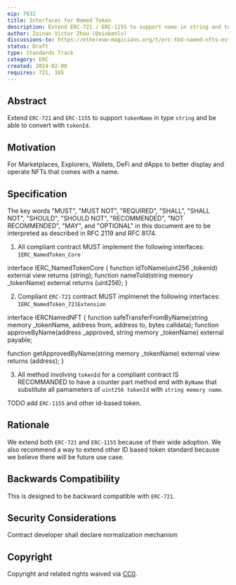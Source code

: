 ```yaml
---
eip: 7632
title: Interfaces for Named Token
description: Extend ERC-721 / ERC-1155 to support name in string and tokenId conversion.
author: Zainan Victor Zhou (@xinbenlv)
discussions-to: https://ethereum-magicians.org/t/erc-tbd-named-nfts-extending-erc-721/18550/2
status: Draft
type: Standards Track
category: ERC
created: 2024-02-08
requires: 721, 165
---
```


## Abstract

Extend `ERC-721` and `ERC-1155` to support `tokenName` in type `string` and be able to convert with `tokenId`.

## Motivation

For Marketplaces, Explorers, Wallets, DeFi and dApps to better display and operate NFTs that comes with a name.

## Specification

The key words "MUST", "MUST NOT", "REQUIRED", "SHALL", "SHALL NOT", "SHOULD", "SHOULD NOT", "RECOMMENDED", "NOT RECOMMENDED", "MAY", and "OPTIONAL" in this document are to be interpreted as described in RFC 2119 and RFC 8174.

1. All compliant contract MUST implement the following interfaces: `IERC_NamedToken_Core`

interface IERC_NamedTokenCore {
  function idToName(uint256 _tokenId) external view returns (string);
  function nameToId(string memory _tokenName) external returns (uint256);
}

2. Compliant `ERC-721` contract MUST implmenet the following interfaces: `IERC_NamedToken_721Extension`

interface IERCNamedNFT {
  function safeTransferFromByName(string memory _tokenName, address from, address to, bytes calldata);
  function approveByName(address _approved, string memory _tokenName) external payable;

  function getApprovedByName(string memory _tokenName) external view returns (address);
}

3. All method involving `tokenId` for a compliant contract IS RECOMMANDED to have a counter part method end with `ByName` that substitute all pamameters of `uint256 tokenId` with `string memory name`.

TODO add `ERC-1155` and other id-based token.

## Rationale

We extend both `ERC-721` and `ERC-1155` because of their wide adoption. We also recommend a way to extend other ID based token standard because we believe there will be future use case.

## Backwards Compatibility

This is designed to be backward compatible with `ERC-721`.

## Security Considerations

Contract developer shall declare normalization mechanism

## Copyright

Copyright and related rights waived via [CC0](../LICENSE.md).
